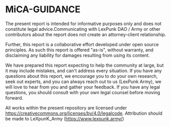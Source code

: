 # MiCA-GUIDANCE
The present report is intended for informative purposes only and does not constitute legal advice.Communicating with LexPunk DAO / Army or other contributors about the report does not create an attorney-client relationship.
 
Further, this report is a collaborative effort developed under open source principles. As such this report is offered "as-is", without warranty, and disclaiming any liability for damages resulting from using its content. 

We have prepared this report expecting to help the community at large, but it may include mistakes, and can't address every situation. If you have any questions about this report, we encourage you to do your own research, seek out experts, and you can always reach out to us (LexPunk Army), we will love to hear from you and gather your feedback. If you have any legal questions, you should consult with your own legal counsel before moving forward. 

All works within the present repository are licensed under https://creativecommons.org/licenses/by/4.0/legalcode. Attribution should be made to LeXpunK_Army (https://www.lexpunk.army/)
